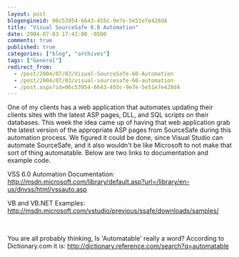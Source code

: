 ```yaml
---
layout: post
blogengineid: 06c53954-6643-455c-9e7e-5e51e7e428d4
title: "Visual SourceSafe 6.0 Automation"
date: 2004-07-03 17:43:00 -0500
comments: true
published: true
categories: ["blog", "archives"]
tags: ["General"]
redirect_from: 
  - /post/2004/07/03/Visual-SourceSafe-60-Automation
  - /post/2004/07/03/visual-sourcesafe-60-automation
  - /post.aspx?id=06c53954-6643-455c-9e7e-5e51e7e428d4
---
```

<!-- more -->
<P>One of my clients has a web application that automates updating their clients sites with the latest ASP pages, DLL, and SQL scripts on their databases. This week the idea came up of having that web application grab the latest version of the appropriate ASP pages from SourceSafe during this automation process. We figured it could be done, since Visual Studio can automate SourceSafe, and it also wouldn't be like Microsoft to not make that sort of thing automatable. Below are two links to documentation and example code.</P>
<P>VSS 6.0 Automation Documentation: <A href="http://msdn.microsoft.com/library/default.asp?url=/library/en-us/dnvss/html/vssauto.asp">http://msdn.microsoft.com/library/default.asp?url=/library/en-us/dnvss/html/vssauto.asp</A></P>
<P>VB and VB.NET Examples: <A href="http://msdn.microsoft.com/vstudio/previous/ssafe/downloads/samples/">http://msdn.microsoft.com/vstudio/previous/ssafe/downloads/samples/</A></P>
<P> </P>
<P>You are all probably thinking, Is 'Automatable' really a word? According to Dictionary.com it is: <A href="http://dictionary.reference.com/search?q=automatable">http://dictionary.reference.com/search?q=automatable</A></P>
